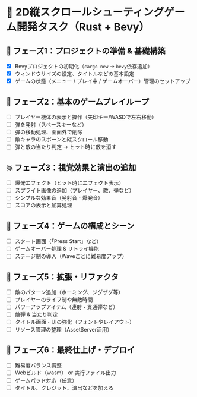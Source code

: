 # 🚀 2D縦スクロールシューティングゲーム開発タスク（Rust + Bevy）

## 🧱 フェーズ1：プロジェクトの準備 & 基礎構築

- [x] Bevyプロジェクトの初期化（`cargo new` → `bevy`依存追加）
- [x] ウィンドウサイズの設定、タイトルなどの基本設定
- [x] ゲームの状態（メニュー / プレイ中 / ゲームオーバー）管理のセットアップ

## 🚀 フェーズ2：基本のゲームプレイループ

- [ ] プレイヤー機体の表示と操作（矢印キー/WASDで左右移動）
- [ ] 弾を発射（スペースキーなど）
- [ ] 弾の移動処理、画面外で削除
- [ ] 敵キャラのスポーンと縦スクロール移動
- [ ] 弾と敵の当たり判定 → ヒット時に敵を消す

## 💥 フェーズ3：視覚効果と演出の追加

- [ ] 爆発エフェクト（ヒット時にエフェクト表示）
- [ ] スプライト画像の追加（プレイヤー、敵、弾など）
- [ ] シンプルな効果音（発射音・爆発音）
- [ ] スコアの表示と加算処理

## 🧩 フェーズ4：ゲームの構成とシーン

- [ ] スタート画面（「Press Start」など）
- [ ] ゲームオーバー処理 & リトライ機能
- [ ] ステージ制の導入（Waveごとに難易度アップ）

## 🌱 フェーズ5：拡張・リファクタ

- [ ] 敵のパターン追加（ホーミング、ジグザグ等）
- [ ] プレイヤーのライフ制や無敵時間
- [ ] パワーアップアイテム（連射・貫通弾など）
- [ ] 敵弾 & 当たり判定
- [ ] タイトル画面・UIの強化（フォントやレイアウト）
- [ ] リソース管理の整理（AssetServer活用）

## 🌟 フェーズ6：最終仕上げ・デプロイ

- [ ] 難易度バランス調整
- [ ] Webビルド（wasm） or 実行ファイル出力
- [ ] ゲームパッド対応（任意）
- [ ] タイトル、クレジット、演出などを加える

